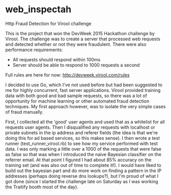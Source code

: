 # web_inspectah
Http Fraud Detection for Virool challenge

This is the project that won the  DevWeek 2015 Hackathon challenge by Virool. The challenge was to create a server that processed web
requests and detected whether or not they were fraudulent. There were also performance requirements:
* All requests should respond within 100ms
* Server should be able to respond to 1000 requests a second

Full rules are here for now: http://devweek.virool.com/rules

I decided to use Go, which I've not used before but had been suggested to me for highly concurrent, fast
server applications. Virool provided training data with both good and bad sample requests, so there was a lot of opportunity for machine learning or other automated fraud detection techniques. My first approach however, was to isolate the very simple cases of fraud manually.

First, I collected all the 'good' user agents and used that as a whitelist for all requests user agents. Then I
disqualified any requests with localhost or private subnets in the ip address and referer fields (the idea is that
we're doing this for ad based services, so this makes sense). I then wrote a test runner (test_runner_virool.rb) to
see how my service performed with test data. I was only marking a little over a 1000 of the requests that were false as false so that was when I introduced the naive Bayesian classifier on the referrer email. At that point I figured I had about 85% accuracy on the training set (and was also out of time to complete it!). I would have liked to build out the bayesian part and do more work on finding a pattern in the IP addresses (perhaps doing reverse dns lookups?), but I'm proud of what I got done (since I started the challenge late on Saturday as I was working the Traitify booth most of the day).
